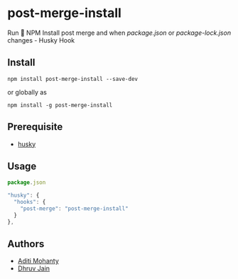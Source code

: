 # post-merge-install

Run 🏃 NPM Install post merge and when *package.json* or *package-lock.json* changes - Husky Hook

## Install

`npm install post-merge-install --save-dev`

or globally as

`npm install -g post-merge-install`

## Prerequisite

- [husky](https://www.npmjs.com/package/husky)

## Usage

```js
package.json

"husky": {
  "hooks": {
    "post-merge": "post-merge-install"
  }
},
```

## Authors

- [Aditi Mohanty](https://github.com/rheaditi)
- [Dhruv Jain](https://github.com/maddhruv)
